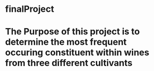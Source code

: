 # finalProject
# The Purpose of this project is to determine the most frequent occuring constituent within wines from three different cultivants
